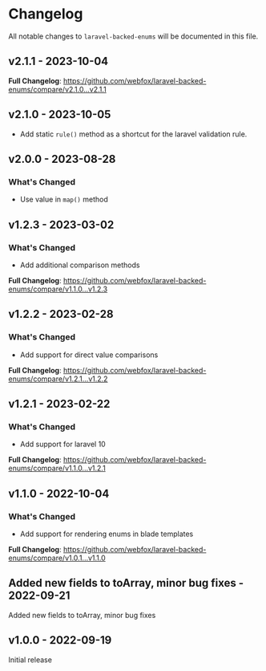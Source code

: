 # Changelog

All notable changes to `laravel-backed-enums` will be documented in this file.

## v2.1.1 - 2023-10-04

**Full Changelog**: https://github.com/webfox/laravel-backed-enums/compare/v2.1.0...v2.1.1

## v2.1.0 - 2023-10-05

- Add static `rule()` method as a shortcut for the laravel validation rule.

## v2.0.0 - 2023-08-28

### What's Changed

- Use value in `map()` method

## v1.2.3 - 2023-03-02

### What's Changed

- Add additional comparison methods

**Full Changelog**: https://github.com/webfox/laravel-backed-enums/compare/v1.1.0...v1.2.3

## v1.2.2 - 2023-02-28

### What's Changed

- Add support for direct value comparisons

**Full Changelog**: https://github.com/webfox/laravel-backed-enums/compare/v1.2.1...v1.2.2

## v1.2.1 - 2023-02-22

### What's Changed

- Add support for laravel 10

**Full Changelog**: https://github.com/webfox/laravel-backed-enums/compare/v1.1.0...v1.2.1

## v1.1.0 - 2022-10-04

### What's Changed

- Add support for rendering enums in blade templates

**Full Changelog**: https://github.com/webfox/laravel-backed-enums/compare/v1.0.1...v1.1.0

## Added new fields to toArray, minor bug fixes - 2022-09-21

Added new fields to toArray, minor bug fixes

## v1.0.0 - 2022-09-19

Initial release
